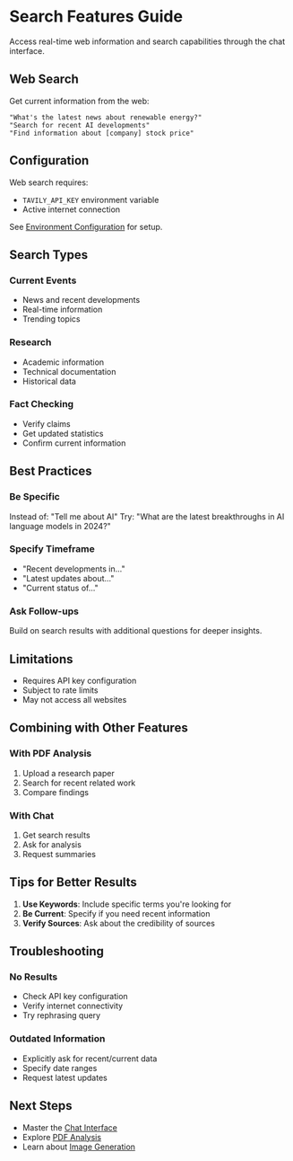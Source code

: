 # Search Features Guide

Access real-time web information and search capabilities through the chat interface.

## Web Search

Get current information from the web:

```
"What's the latest news about renewable energy?"
"Search for recent AI developments"
"Find information about [company] stock price"
```

## Configuration

Web search requires:

- `TAVILY_API_KEY` environment variable
- Active internet connection

See [Environment Configuration](../configuration/environment.md) for setup.

## Search Types

### Current Events

- News and recent developments
- Real-time information
- Trending topics

### Research

- Academic information
- Technical documentation
- Historical data

### Fact Checking

- Verify claims
- Get updated statistics
- Confirm current information

## Best Practices

### Be Specific

Instead of: "Tell me about AI"
Try: "What are the latest breakthroughs in AI language models in 2024?"

### Specify Timeframe

- "Recent developments in..."
- "Latest updates about..."
- "Current status of..."

### Ask Follow-ups

Build on search results with additional questions for deeper insights.

## Limitations

- Requires API key configuration
- Subject to rate limits
- May not access all websites

## Combining with Other Features

### With PDF Analysis

1. Upload a research paper
2. Search for recent related work
3. Compare findings

### With Chat

1. Get search results
2. Ask for analysis
3. Request summaries

## Tips for Better Results

1. **Use Keywords**: Include specific terms you're looking for
2. **Be Current**: Specify if you need recent information
3. **Verify Sources**: Ask about the credibility of sources

## Troubleshooting

### No Results

- Check API key configuration
- Verify internet connectivity
- Try rephrasing query

### Outdated Information

- Explicitly ask for recent/current data
- Specify date ranges
- Request latest updates

## Next Steps

- Master the [Chat Interface](chat-interface.md)
- Explore [PDF Analysis](pdf-analysis.md)
- Learn about [Image Generation](image-generation.md)
